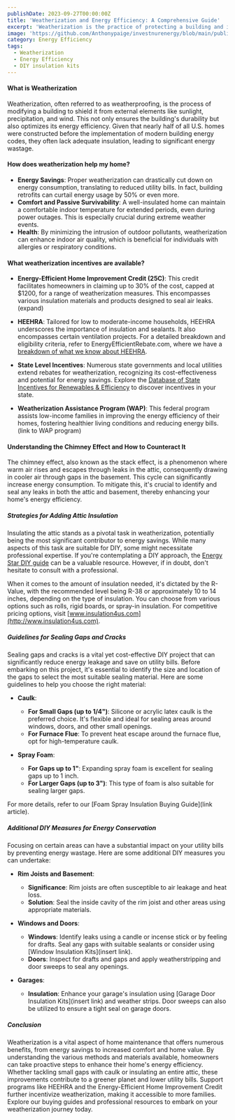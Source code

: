 ```yaml
---
publishDate: 2023-09-27T00:00:00Z
title: 'Weatherization and Energy Efficiency: A Comprehensive Guide'
excerpt: 'Weatherization is the practice of protecting a building and its interior from the elements, particularly from sunlight, precipitation, and wind.'
image: 'https://github.com/Anthonypaige/investnurenergy/blob/main/public/images/cover-art/WTHR-1-cover-art.png?raw=true'
category: Energy Efficiency
tags:
  - Weatherization
  - Energy Efficiency
  - DIY insulation kits
---
```

#### **What is Weatherization**

Weatherization, often referred to as weatherproofing, is the process of modifying a building to shield it from external elements like sunlight, precipitation, and wind. This not only ensures the building's durability but also optimizes its energy efficiency. Given that nearly half of all U.S. homes were constructed before the implementation of modern building energy codes, they often lack adequate insulation, leading to significant energy wastage.

#### **How does weatherization help my home?**

- **Energy Savings**: Proper weatherization can drastically cut down on energy consumption, translating to reduced utility bills. In fact, building retrofits can curtail energy usage by 50% or even more.
- **Comfort and Passive Survivability**: A well-insulated home can maintain a comfortable indoor temperature for extended periods, even during power outages. This is especially crucial during extreme weather events.
- **Health**: By minimizing the intrusion of outdoor pollutants, weatherization can enhance indoor air quality, which is beneficial for individuals with allergies or respiratory conditions.

#### **What weatherization incentives are available?**

- **Energy-Efficient Home Improvement Credit (25C)**: This credit facilitates homeowners in claiming up to 30% of the cost, capped at $1200, for a range of weatherization measures. This encompasses various insulation materials and products designed to seal air leaks.(expand)

- **HEEHRA**: Tailored for low to moderate-income households, HEEHRA underscores the importance of insulation and sealants. It also encompasses certain ventilation projects. For a detailed breakdown and eligibility criteria, refer to EnergyEfficientRebate.com, where we have a [breakdown of what we know about HEEHRA](https://app.stackbit.com/studio/64d6608f12525200bdbe6a49#/blog/heat-pump-clothes-dryers-article/).

- **State Level Incentives**: Numerous state governments and local utilities extend rebates for weatherization, recognizing its cost-effectiveness and potential for energy savings. Explore the [Database of State Incentives for Renewables & Efficiency](dsireusa.org) to discover incentives in your state.

- **Weatherization Assistance Program (WAP)**: This federal program assists low-income families in improving the energy efficiency of their homes, fostering healthier living conditions and reducing energy bills. (link to WAP program)

#### **Understanding the Chimney Effect and How to Counteract It**

The chimney effect, also known as the stack effect, is a phenomenon where warm air rises and escapes through leaks in the attic, consequently drawing in cooler air through gaps in the basement. This cycle can significantly increase energy consumption. To mitigate this, it's crucial to identify and seal any leaks in both the attic and basement, thereby enhancing your home's energy efficiency.

##### **Strategies for Adding Attic Insulation**

Insulating the attic stands as a pivotal task in weatherization, potentially being the most significant contributor to energy savings. While many aspects of this task are suitable for DIY, some might necessitate professional expertise. If you're contemplating a DIY approach, the [Energy Star DIY guide](https://www.energystar.gov/sites/default/files/asset/document/DIY_Guide_2016.pdf) can be a valuable resource. However, if in doubt, don't hesitate to consult with a professional.

When it comes to the amount of insulation needed, it's dictated by the R-Value, with the recommended level being R-38 or approximately 10 to 14 inches, depending on the type of insulation. You can choose from various options such as rolls, rigid boards, or spray-in insulation. For competitive pricing options, visit [www.insulation4us.com](http://www.insulation4us.com).

##### **Guidelines for Sealing Gaps and Cracks**

Sealing gaps and cracks is a vital yet cost-effective DIY project that can significantly reduce energy leakage and save on utility bills. Before embarking on this project, it's essential to identify the size and location of the gaps to select the most suitable sealing material. Here are some guidelines to help you choose the right material:

- **Caulk**:

  - **For Small Gaps (up to 1/4")**: Silicone or acrylic latex caulk is the preferred choice. It's flexible and ideal for sealing areas around windows, doors, and other small openings.
  - **For Furnace Flue**: To prevent heat escape around the furnace flue, opt for high-temperature caulk.

- **Spray Foam**:
  - **For Gaps up to 1"**: Expanding spray foam is excellent for sealing gaps up to 1 inch.
  - **For Larger Gaps (up to 3")**: This type of foam is also suitable for sealing larger gaps.

For more details, refer to our [Foam Spray Insulation Buying Guide](link article).

##### **Additional DIY Measures for Energy Conservation**

Focusing on certain areas can have a substantial impact on your utility bills by preventing energy wastage. Here are some additional DIY measures you can undertake:

- **Rim Joists and Basement**:

  - **Significance**: Rim joists are often susceptible to air leakage and heat loss.
  - **Solution**: Seal the inside cavity of the rim joist and other areas using appropriate materials.

- **Windows and Doors**:

  - **Windows**: Identify leaks using a candle or incense stick or by feeling for drafts. Seal any gaps with suitable sealants or consider using [Window Insulation Kits](insert link).
  - **Doors**: Inspect for drafts and gaps and apply weatherstripping and door sweeps to seal any openings.

- **Garages**:
  - **Insulation**: Enhance your garage's insulation using [Garage Door Insulation Kits](insert link) and weather strips. Door sweeps can also be utilized to ensure a tight seal on garage doors.

##### **Conclusion**

Weatherization is a vital aspect of home maintenance that offers numerous benefits, from energy savings to increased comfort and home value. By understanding the various methods and materials available, homeowners can take proactive steps to enhance their home's energy efficiency. Whether tackling small gaps with caulk or insulating an entire attic, these improvements contribute to a greener planet and lower utility bills. Support programs like HEEHRA and the Energy-Efficient Home Improvement Credit further incentivize weatherization, making it accessible to more families. Explore our buying guides and professional resources to embark on your weatherization journey today.


